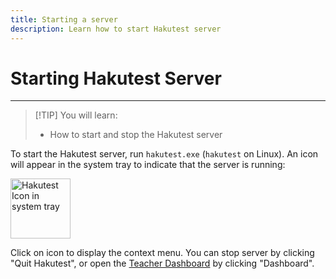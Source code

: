 ```yaml
---
title: Starting a server
description: Learn how to start Hakutest server
---
```


# Starting Hakutest Server

---

> [!TIP] You will learn:
>
> -   How to start and stop the Hakutest server

To start the Hakutest server, run `hakutest.exe` (`hakutest` on Linux). An icon
will appear in the system tray to indicate that the server is running:

<img id="systray-icon" src="/hakutest.svg" alt="Hakutest Icon in system tray" width="96">

Click on icon to display the context menu. You can stop server by clicking "Quit
Hakutest", or open the [Teacher Dashboard](/handbook/guide/02-dashboard) by
clicking "Dashboard".
